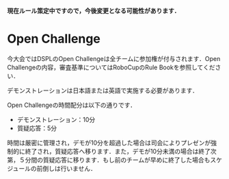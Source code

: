 **現在ルール策定中ですので，今後変更となる可能性があります．**

# Open Challenge

今大会ではDSPLのOpen Challengeは全チームに参加権が付与されます．Open Challengeの内容，審査基準についてはRoboCupのRule Bookを参照してください．

デモンストレーションは日本語または英語で実施する必要があります．

Open Challengeの時間配分は以下の通りです．

- デモンストレーション：10分
- 質疑応答：5分

時間は厳密に管理され，デモが10分を超過した場合は司会によりプレゼンが強制的に終了され，質疑応答へ移ります．また，デモが10分未満の場合は終了次第，５分間の質疑応答に移ります．もし前のチームが早めに終了した場合もスケジュールの前倒しは行いません．